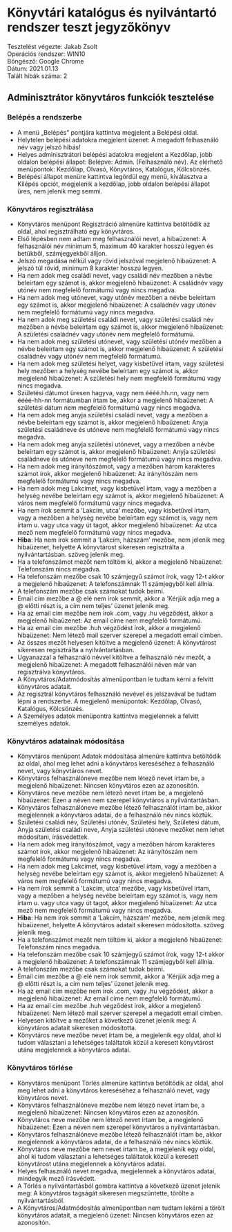 # Könyvtári katalógus és nyilvántartó rendszer teszt jegyzőkönyv
Tesztelést végezte: 	Jakab Zsolt  
Operációs rendszer:	WIN10  
Böngésző: 		Google Chrome  
Dátum: 		2021.01.13  
Talált hibák száma: 	2  
## Adminisztrátor könyvtáros funkciók tesztelése 
### Belépés a rendszerbe
-	A menü „Belépés” pontjára kattintva megjelent a Belépési oldal.
-	Helytelen belépési adatokra megjelent üzenet: A megadott felhasználó név vagy jelszó hibás!
-	Helyes adminisztrátori belépési adatokra megjelent a Kezdőlap, jobb oldalon belépési állapot: Belépve: Admin. (Felhasználó név).  Az elérhető menüpontok: Kezdőlap, Olvasó, Könyvtáros, Katalógus, Kölcsönzés.
-	Belépési állapot menüre kattintva legördül egy menü, kiválasztva a Kilépés opciót, megjelenik a kezdőlap, jobb oldalon belépési állapot üres, nem jelenik meg semmi.

### Könyvtáros regisztrálása
-	Könyvtáros menüpont Regisztráció almenüre kattintva betöltődik az oldal, ahol regisztrálható egy könyvtáros.
-	Első lépésben nem adtam meg felhasználói nevet, a hibaüzenet:
A felhasználói név minimum 5, maximum 40 karakter hosszú legyen és betűkből, számjegyekből álljon.
-	Jelszó megadása nélkül vagy rövid jelszóval megjelenő hibaüzenet: A jelszó túl rövid, minimum 8 karakter hosszú legyen.
-	Ha nem adok meg családi nevet, vagy családi név mezőben a névbe beleírtam egy számot is, akkor megjelenő hibaüzenet: A családnév vagy utónév nem megfelelő formátumú vagy nincs megadva.
-	Ha nem adok meg utónevet, vagy utónév mezőben a névbe beleírtam egy számot is, akkor megjelenő hibaüzenet: A családnév vagy utónév nem megfelelő formátumú vagy nincs megadva.
-	 Ha nem adok meg születési családi nevet, vagy születési családi név mezőben a névbe beleírtam egy számot is, akkor megjelenő hibaüzenet: A születési családnév vagy utónév nem megfelelő formátumú.
-	Ha nem adok meg születési utónevet, vagy születési utónév mezőben a névbe beleírtam egy számot is, akkor megjelenő hibaüzenet: A születési családnév vagy utónév nem megfelelő formátumú.
-	Ha nem adok meg születési helyet, vagy kisbetűvel írtam, vagy születési hely mezőben a helység nevébe beleírtam egy számot is, akkor megjelenő hibaüzenet: A születési hely nem megfelelő formátumú vagy nincs megadva.
-	Születési dátumot üresen hagyva, vagy nem éééé.hh.nn, vagy nem éééé-hh-nn formátumban írtam be, akkor a megjelenő hibaüzenet: A születési dátum nem megfelelő formátumú vagy nincs megadva.
-	Ha nem adok meg anyja születési családi nevet, vagy a mezőben a névbe beleírtam egy számot is, akkor megjelenő hibaüzenet: Anyja születési családneve és utóneve nem megfelelő formátumú vagy nincs megadva.
-	Ha nem adok meg anyja születési utónevet, vagy a mezőben a névbe beleírtam egy számot is, akkor megjelenő hibaüzenet: Anyja születési családneve és utóneve nem megfelelő formátumú vagy nincs megadva.
-	Ha nem adok meg irányítószámot, vagy a mezőben három karakteres számot írok, akkor megjelenő hibaüzenet: Az irányítószám nem megfelelő formátumú vagy nincs megadva.
- Ha nem adok meg Lakcímet, vagy kisbetűvel írtam, vagy a mezőben a helység nevébe beleírtam egy számot is, akkor megjelenő hibaüzenet: A város nem megfelelő formátumú vagy nincs megadva.
- Ha nem írok semmit a ’Lakcím, utca’ mezőbe, vagy kisbetűvel írtam, vagy a mezőben a helység nevébe beleírtam egy számot is, vagy nem írtam u. vagy utca vagy út tagot, akkor megjelenő hibaüzenet: Az utca mező nem megfelelő formátumú vagy nincs megadva.
- **Hiba**: Ha nem írok semmit a ’Lakcím, házszám’ mezőbe, nem jelenik meg hibaüzenet, helyette A könyvtárost sikeresen regisztrálta a nyilvántartásban. szöveg jelenik meg.
- Ha a telefonszámot mezőt nem töltöm ki, akkor a megjelenő hibaüzenet: Telefonszám nincs megadva.
- Ha telefonszám mezőbe csak 10 számjegyű számot írok, vagy 12-t akkor a megjelenő hibaüzenet: A telefonszámnak 11 számjegyből kell állnia.
- A telefonszám mezőbe csak számokat tudok beírni.
- Email cím mezőbe a @ elé nem írok semmit, akkor a ’Kérjük adja meg a @ előtti részt is, a cím nem teljes’ üzenet jelenik meg.
- Ha az email cím mezőbe nem írok .com, vagy .hu végződést, akkor a megjelenő hibaüzenet: Az email címe nem megfelelő formátumú.
- Ha az email cím mezőbe .huh végződést írok, akkor a megjelenő hibaüzenet: Nem létező mail szerver szerepel a megadott email címben.
- Az összes mezőt helyesen kitöltve a megjelenő üzenet: A könyvtárost sikeresen regisztrálta a nyilvántartásban.
- Ugyanazzal a felhasználó névvel kitöltve a felhasználó név mezőt, a megjelenő hibaüzenet: A megadott felhasználói néven már van regisztrálva könyvtáros.
- A Könyvtáros/Adatmódosítás almenüpontban le tudtam kérni a felvitt könyvtáros adatait.
- Az regisztrál könyvtáros felhasználó nevével és jelszavával be tudtam lépni a rendszerbe. A megjelenő menüpontok: Kezdőlap, Olvasó, Katalógus, Kölcsönzés.
- A Személyes adatok menüpontra kattintva megjelennek a felvitt személyes adatok.

### Könyvtáros adatainak módosítása
-	Könyvtáros menüpont Adatok módosítása almenüre kattintva betöltődik az oldal, ahol meg lehet adni a könyvtáros kereséséhez a felhasználó nevet, vagy könyvtáros nevet.
- Könyvtáros felhasználóneve mezőbe nem létező nevet írtam be, a megjelenő hibaüzenet: Nincsen könyvtáros ezen az azonosítón.
- Könyvtáros neve mezőbe nem létező nevet írtam be, a megjelenő hibaüzenet: Ezen a néven nem szerepel könyvtáros a nyilvántartásban.
- Könyvtáros felhasználóneve mezőbe létező felhasználót írtam be, akkor megjelennek a könyvtáros adatai, de a felhasználó név nincs köztük.
- Születési családi név, Születési utónév, Születési hely, Születési dátum, Anyja születési családi neve, Anyja születési utóneve mezőket nem lehet módosítani, írásvédettek.
- Ha nem adok meg irányítószámot, vagy a mezőben három karakteres számot írok, akkor megjelenő hibaüzenet: Az irányítószám nem megfelelő formátumú vagy nincs megadva.
- Ha nem adok meg Lakcímet, vagy kisbetűvel írtam, vagy a mezőben a helység nevébe beleírtam egy számot is, akkor megjelenő hibaüzenet: A város nem megfelelő formátumú vagy nincs megadva.
- Ha nem írok semmit a ’Lakcím, utca’ mezőbe, vagy kisbetűvel írtam, vagy a mezőben a helység nevébe beleírtam egy számot is, vagy nem írtam u. vagy utca vagy út tagot, akkor megjelenő hibaüzenet: Az utca mező nem megfelelő formátumú vagy nincs megadva.
- **Hiba**: Ha nem írok semmit a ’Lakcím, házszám’ mezőbe, nem jelenik meg hibaüzenet, helyette A könyvtáros adatait sikeresen módosította. szöveg jelenik meg.
- Ha a telefonszámot mezőt nem töltöm ki, akkor a megjelenő hibaüzenet: Telefonszám nincs megadva.
- Ha telefonszám mezőbe csak 10 számjegyű számot írok, vagy 12-t akkor a megjelenő hibaüzenet: A telefonszámnak 11 számjegyből kell állnia.
- A telefonszám mezőbe csak számokat tudok beírni.
- Email cím mezőbe a @ elé nem írok semmit, akkor a ’Kérjük adja meg a @ előtti részt is, a cím nem teljes’ üzenet jelenik meg.
- Ha az email cím mezőbe nem írok .com, vagy .hu végződést, akkor a megjelenő hibaüzenet: Az email címe nem megfelelő formátumú.
- Ha az email cím mezőbe .huh végződést írok, akkor a megjelenő hibaüzenet: Nem létező mail szerver szerepel a megadott email címben.
- Helyesen kitöltve a mezőket a következő üzenet jelenik meg: A könyvtáros adatait sikeresen módosította.
- Könyvtáros neve mezőbe nevet írtam be, a megjelenik egy oldal, ahol ki tudom választani a lehetséges találtatok közül a keresett könyvtárost utána megjelennek a könyvtáros adatai.

### Könyvtáros törlése
- Könyvtáros menüpont Törlés almenüre kattintva betöltődik az oldal, ahol meg lehet adni a könyvtáros kereséséhez a felhasználó nevet, vagy könyvtáros nevet.
- Könyvtáros felhasználóneve mezőbe nem létező nevet írtam be, a megjelenő hibaüzenet: Nincsen könyvtáros ezen az azonosítón.
- Könyvtáros neve mezőbe nem létező nevet írtam be, a megjelenő hibaüzenet: Ezen a néven nem szerepel könyvtáros a nyilvántartásban.
- Könyvtáros felhasználóneve mezőbe létező felhasználót írtam be, akkor megjelennek a könyvtáros adatai, de a felhasználó név nincs köztük.
- Könyvtáros neve mezőbe nem nevet írtam be, a megjelenik egy oldal, ahol ki tudom választani a lehetséges találtatok közül a keresett könyvtárost utána megjelennek a könyvtáros adatai.
- Helyes felhasználó nevet megadva, megjelennek a könyvtáros adatai, mindegyik mező írásvédett.
- A Törlés a nyilvántartásból gombra kattintva a következő üzenet jelenik meg: A könyvtáros tagságát sikeresen megszüntette, törölte a nyilvántartásból.
 - A Könyvtáros/Adatmódosítás almenüpontban nem tudtam lekérni a törölt könyvtáros adatait, a megjelenő üzenet: Nincsen könyvtáros ezen az azonosítón.



